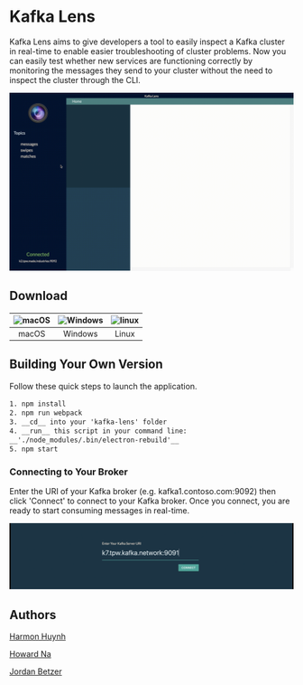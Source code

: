 # Kafka Lens
Kafka Lens aims to give developers a tool to easily inspect a Kafka cluster in real-time to enable easier troubleshooting of cluster problems. Now you can easily test whether new services are functioning correctly by monitoring the messages they send to your cluster without the need to inspect the cluster through the CLI.

![alt text](kl-g.gif "Screen Capture")

## Download

|![macOS](https://img.icons8.com/ios/2x/mac-os-filled.png "https://google.com")|![Windows](https://www.freeiconspng.com/minicovers/system-windows-icon-png-4.png "https://google.com")|![linux](https://www.freeiconspng.com/minicovers/linux-icon-4.png "Linux")|
|:---:|:---:|:---:|
|macOS|Windows|Linux|

## Building Your Own Version

Follow these quick steps to launch the application.

```
1. npm install
2. npm run webpack
3. __cd__ into your 'kafka-lens' folder
4. __run__ this script in your command line: __'./node_modules/.bin/electron-rebuild'__
5. npm start
```

### Connecting to Your Broker

Enter the URI of your Kafka broker (e.g. kafka1.contoso.com:9092) then click 'Connect' to connect to your Kafka broker. Once you connect, you are ready to start consuming messages in real-time. 

![](cp-rm.gif)

## Authors
[Harmon Huynh](https://github.com/iAmHarmon)

[Howard Na](https://github.com/howardNa)

[Jordan Betzer](https://github.com/jordanzobean)

